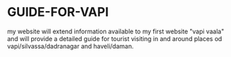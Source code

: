 # GUIDE-FOR-VAPI
my website will extend information available to my first website "vapi vaala" and will provide a detailed guide for tourist visiting in and around places od vapi/silvassa/dadranagar and haveli/daman.
